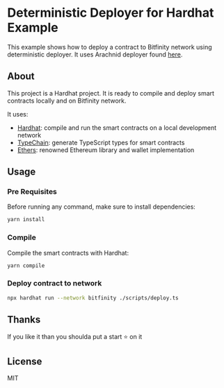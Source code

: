 # Deterministic Deployer for Hardhat Example

This example shows how to deploy a contract to Bitfinity network using deterministic deployer. It uses Arachnid deployer found [here](<https://github.com/Arachnid/deterministic-deployment-proxy>).

## About

This project is a Hardhat project. It is ready to compile and deploy smart contracts locally and on Bitfinity network.

It uses:

- [Hardhat](https://github.com/nomiclabs/hardhat): compile and run the smart contracts on a local development network
- [TypeChain](https://github.com/ethereum-ts/TypeChain): generate TypeScript types for smart contracts
- [Ethers](https://github.com/ethers-io/ethers.js/): renowned Ethereum library and wallet implementation

## Usage

### Pre Requisites

Before running any command, make sure to install dependencies:

```sh
yarn install
```

### Compile

Compile the smart contracts with Hardhat:

```sh
yarn compile
```

### Deploy contract to network

```sh
npx hardhat run --network bitfinity ./scripts/deploy.ts
```

## Thanks

If you like it than you shoulda put a start ⭐ on it

## License

MIT
